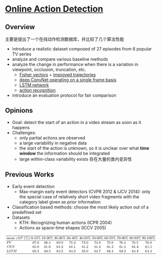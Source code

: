 # [Online Action Detection](https://drive.google.com/file/d/159qan3CK1BXiJJ116p8Bl4tjOMJIFk5O/view?usp=drivesdk)

## Overview
主要是提出了一个在线动作检测数据库，并比较了几个算法性能
- introduce a realistic dataset composed of 27 episodes from 6 popular TV series
- analyze and compare various baseline methods
- analyze the change in performance when there is a variation in viewpoint, occlusion, truncation, etc.
  - [Fisher vectors](https://lear.inrialpes.fr/pubs/2010/PSM10/PSM10_0766.pdf) + [improved trajectories](https://hal.inria.fr/hal-00873267v2/document)
  - [deep ConvNet operating on a single frame basis](https://arxiv.org/abs/1409.1556)
  - [LSTM network](https://arxiv.org/abs/1509.04942)
  - [action recognition](https://arxiv.org/abs/1411.4389) 
- introduce an evaluation protocol for fair comparison

## Opinions
- Goal: detect the start of an action in a video stream as soon as it happens
- Challenges:
  - only partial actions are observed
  - a large variability in negative data
  - the start of the action is unknown, so it is unclear over what **time window** the information should be integrated
  - large within-class variability exists 存在大量的类内变异性


## Previous Works
- Early event detection
  - Max-margin early event detectors (CVPR 2012 & IJCV 2014): only the special case of relatively short video fragments with the category label given as prior information
- Classification based methods: choose the most likely action out of a predefined set
- Datasets
  - KTH: Recognizing human actions (ICPR 2004)
  - Actions as space-time shapes (ICCV 2005)


<p align="center"><img src="images/online_action_detection1.png" title="bbox_for_grounded_sentence" /></p>